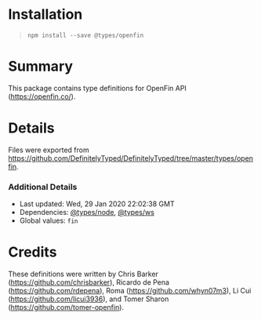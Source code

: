 # Installation
> `npm install --save @types/openfin`

# Summary
This package contains type definitions for OpenFin API (https://openfin.co/).

# Details
Files were exported from https://github.com/DefinitelyTyped/DefinitelyTyped/tree/master/types/openfin.

### Additional Details
 * Last updated: Wed, 29 Jan 2020 22:02:38 GMT
 * Dependencies: [@types/node](https://npmjs.com/package/@types/node), [@types/ws](https://npmjs.com/package/@types/ws)
 * Global values: `fin`

# Credits
These definitions were written by Chris Barker (https://github.com/chrisbarker), Ricardo de Pena (https://github.com/rdepena), Roma (https://github.com/whyn07m3), Li Cui (https://github.com/licui3936), and Tomer Sharon (https://github.com/tomer-openfin).
